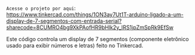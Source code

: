 `Acesse o projeto por aqui`: https://www.tinkercad.com/things/1ON3ay7Ut1T-arduino-ligado-a-um-display-de-7-segmentos-com-entrada-serial?sharecode=8CUMRO4bg9XkPAofHR9bHlk2y_IRS1jpZmSpRk9EfSw

Este código controla um display de 7 segmentos (componente eletrônico usado para exibir números e letras) feito no Tinkercad.
